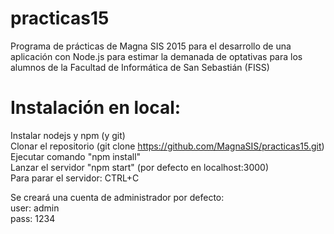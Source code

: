 # practicas15

Programa de prácticas de Magna SIS 2015 para el desarrollo de una aplicación con Node.js para estimar la demanada de optativas para los alumnos de la Facultad de Informática de San Sebastián (FISS)

# Instalación en local:

Instalar nodejs y npm (y git)  
Clonar el repositorio (git clone https://github.com/MagnaSIS/practicas15.git)  
Ejecutar comando "npm install"  
Lanzar el servidor "npm start" (por defecto en localhost:3000)  
Para parar el servidor: CTRL+C  


Se creará una cuenta de administrador por defecto:  
user: admin  
pass: 1234  
